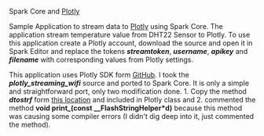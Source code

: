 Spark Core and [Plotly][1]

Sample Application to stream data to [Plotly][2] using Spark Core. The application stream temperature value from DHT22 Sensor to Plotly. To use this application create a Plotly account, download the source and open it in Spark Editor and replace the tokens ***streamtoken***, ***username***, ***apikey*** and ***filename*** with corresponding values from Plotly settings.

This application uses Plotly SDK form [GitHub][3]. I took the ***plotly_streaming_wifi*** source and ported to Spark Core. It is only a simple and straightforward  port, only two modification done. 1. Copy the method ***dtostrf*** form [this location][4] and included in Plotly class and 2. commented the method **void print_(const __FlashStringHelper*d)** because this method was causing some compiler errors (I didn't dig deep into it, just commented the method).


  [1]: https://plot.ly
  [2]: https://plot.ly
  [3]: https://github.com/plotly/arduino-api
  [4]: https://github.com/spark/core-firmware/blob/master/src/spark_wiring_string.cpp